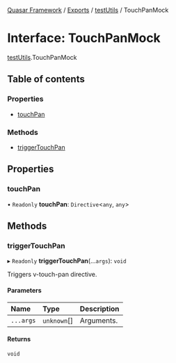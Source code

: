[Quasar Framework](../index.md) / [Exports](../modules.md) / [testUtils](../modules/testUtils.md) / TouchPanMock

# Interface: TouchPanMock

[testUtils](../modules/testUtils.md).TouchPanMock

## Table of contents

### Properties

- [touchPan](testUtils.TouchPanMock.md#touchpan)

### Methods

- [triggerTouchPan](testUtils.TouchPanMock.md#triggertouchpan)

## Properties

### touchPan

• `Readonly` **touchPan**: `Directive`<`any`, `any`\>

## Methods

### triggerTouchPan

▸ `Readonly` **triggerTouchPan**(...`args`): `void`

Triggers v-touch-pan directive.

#### Parameters

| Name | Type | Description |
| :------ | :------ | :------ |
| `...args` | `unknown`[] | Arguments. |

#### Returns

`void`
